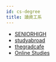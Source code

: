 ```yaml
---
id: cs-degree
title: 讀資工系
---
```



* [SENIORHIGH](https://www.ptt.cc/bbs/SENIORHIGH/index.html)
* [studyabroad](https://www.ptt.cc/bbs/studyabroad/index.html)
* [thegradcafe](https://thegradcafe.com/)
* [Online Studies](https://www.onlinestudies.com/)
